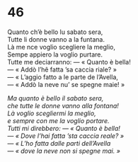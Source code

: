 # 46  
  
Quanto ch’è bello lu sabato sera,  
Tutte li donne vanno a la funtana.  
Là me nce voglio scegliere la meglio,  
Sempe appiero la voglio purtare.  
Tutte me deciarranno: — « Quanto è bella!  
— « Addò l’hê fatta ’sa caccia riale? »  
— « L’aggio fatto a le parte de l’Avella,  
— « Addò la neve nu’ se spegne maie! »

*Ma quanto è bello il sabato sera,  
che tutte le donne vanno alla fontana!  
Là voglio scegliermi la meglio,  
e sempre con me la voglio portare.  
Tutti mi direbbero: — « Quanto è bella!  
— « Dove l’hai fatta ’sta caccia reale? »  
— « L’ho fatta dalle parti dell’Avella  
— « dove la neve non si spegne mai. »*


